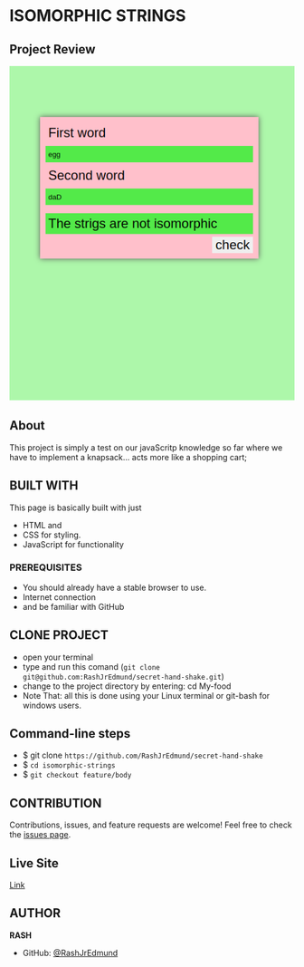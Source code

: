 # ISOMORPHIC STRINGS

## Project Review
![home page](assets/images/overview.png)

## About
This project is simply a test on our javaScritp knowledge so far where we have to implement a knapsack... acts more like a shopping cart;

## BUILT WITH
This page is basically built with just
* HTML and
* CSS for styling.
* JavaScript for functionality

### PREREQUISITES
* You should already have a stable browser to use.
* Internet connection
* and be familiar with GitHub

## CLONE PROJECT
* open your terminal
* type and run this comand (`git clone git@github.com:RashJrEdmund/secret-hand-shake.git`)
* change to the project directory by entering: cd My-food
* Note That: all this is done using your Linux terminal or git-bash for windows users.

## Command-line steps

- $ git clone `https://github.com/RashJrEdmund/secret-hand-shake`
- $ `cd isomorphic-strings`
- $ `git checkout feature/body`

## CONTRIBUTION
Contributions, issues, and feature requests are welcome!
Feel free to check the [issues page](https://github.com/RashJrEdmund/secret-hand-shake/issues).

## Live Site

[Link](https://rashjredmund.github.io/secret-hand-shake/)

## AUTHOR
**RASH**
- GitHub: [@RashJrEdmund](https://github.com/RashJrEdmund)